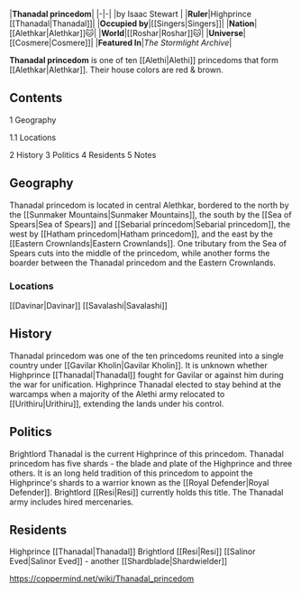 |**Thanadal princedom**|
|-|-|
|by  Isaac Stewart |
|**Ruler**|Highprince [[Thanadal\|Thanadal]]|
|**Occupied by**|[[Singers\|Singers]]|
|**Nation**|[[Alethkar\|Alethkar]]🐱︎|
|**World**|[[Roshar\|Roshar]]🐱︎|
|**Universe**|[[Cosmere\|Cosmere]]|
|**Featured In**|*The Stormlight Archive*|

**Thanadal princedom** is one of ten [[Alethi\|Alethi]] princedoms that form [[Alethkar\|Alethkar]]. Their house colors are red & brown.

## Contents

1 Geography

1.1 Locations


2 History
3 Politics
4 Residents
5 Notes


## Geography
Thanadal princedom is located in central Alethkar, bordered to the north by the [[Sunmaker Mountains\|Sunmaker Mountains]], the south by the [[Sea of Spears\|Sea of Spears]] and [[Sebarial princedom\|Sebarial princedom]], the west by [[Hatham princedom\|Hatham princedom]], and the east by the [[Eastern Crownlands\|Eastern Crownlands]]. One tributary from the Sea of Spears cuts into the middle of the princedom, while another forms the boarder between the Thanadal princedom and the Eastern Crownlands.

### Locations
[[Davinar\|Davinar]]
[[Savalashi\|Savalashi]]
## History
Thanadal princedom was one of the ten princedoms reunited into a single country under [[Gavilar Kholin\|Gavilar Kholin]]. It is unknown whether Highprince [[Thanadal\|Thanadal]] fought for Gavilar or against him during the war for unification.
Highprince Thanadal elected to stay behind at the warcamps when a majority of the Alethi army relocated to [[Urithiru\|Urithiru]], extending the lands under his control.

## Politics
Brightlord Thanadal is the current Highprince of this princedom.
Thanadal princedom has five shards - the blade and plate of the Highprince and three others. It is an long held tradition of this princedom to appoint the Highprince's shards to a warrior known as the [[Royal Defender\|Royal Defender]]. Brightlord [[Resi\|Resi]] currently holds this title.
The Thanadal army includes hired mercenaries.

## Residents
Highprince [[Thanadal\|Thanadal]]
Brightlord [[Resi\|Resi]]
[[Salinor Eved\|Salinor Eved]] - another [[Shardblade\|Shardwielder]]


https://coppermind.net/wiki/Thanadal_princedom
